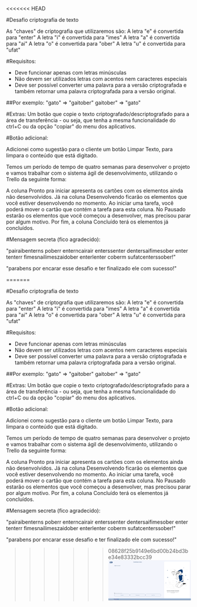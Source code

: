 <<<<<<< HEAD



#Desafio criptografia de texto

As "chaves" de criptografia que utilizaremos são:
A letra "e" é convertida para "enter"
A letra "i" é convertida para "imes"
A letra "a" é convertida para "ai"
A letra "o" é convertida para "ober"
A letra "u" é convertida para "ufat"


#Requisitos:
- Deve funcionar apenas com letras minúsculas
- Não devem ser utilizados letras com acentos nem caracteres especiais
- Deve ser possível converter uma palavra para a versão criptografada e também retornar uma palavra criptografada para a versão original.


##Por exemplo:
"gato" => "gaitober"
gaitober" => "gato"


#Extras:
   Um botão que copie o texto criptografado/descriptografado para a área de transferência - ou seja, que tenha a mesma funcionalidade do ctrl+C ou da opção "copiar" do menu dos aplicativos.

#Botão adicional:

  Adicionei como sugestão para o cliente um botão Limpar Texto, para limpara o conteúdo que está digitado.
 

Temos um período de tempo de quatro semanas para desenvolver o projeto e vamos trabalhar com o sistema ágil de desenvolvimento, utilizando o Trello da seguinte forma:

   A coluna Pronto pra iniciar apresenta os cartões com os elementos ainda não desenvolvidos.
Já na coluna Desenvolvendo ficarão os elementos que você estiver desenvolvendo no momento. Ao iniciar uma tarefa, você poderá mover o cartão que contém a tarefa para esta coluna.
No Pausado estarão os elementos que você começou a desenvolver, mas precisou parar por algum motivo.
Por fim, a coluna Concluído terá os elementos já concluídos.

#Mensagem secreta (fico agradecido):

"pairaibenterns poberr enterncairair enterssenter dentersaifimesober enter tenterr fimesnailimeszaidober enterlenter coberm sufatcenterssober!"

"parabens por encarar esse desafio e ter finalizado ele com sucesso!"

=======



#Desafio criptografia de texto

As "chaves" de criptografia que utilizaremos são:
A letra "e" é convertida para "enter"
A letra "i" é convertida para "imes"
A letra "a" é convertida para "ai"
A letra "o" é convertida para "ober"
A letra "u" é convertida para "ufat"


#Requisitos:
- Deve funcionar apenas com letras minúsculas
- Não devem ser utilizados letras com acentos nem caracteres especiais
- Deve ser possível converter uma palavra para a versão criptografada e também retornar uma palavra criptografada para a versão original.


##Por exemplo:
"gato" => "gaitober"
gaitober" => "gato"


#Extras:
   Um botão que copie o texto criptografado/descriptografado para a área de transferência - ou seja, que tenha a mesma funcionalidade do ctrl+C ou da opção "copiar" do menu dos aplicativos.

#Botão adicional:

  Adicionei como sugestão para o cliente um botão Limpar Texto, para limpara o conteúdo que está digitado.
 

Temos um período de tempo de quatro semanas para desenvolver o projeto e vamos trabalhar com o sistema ágil de desenvolvimento, utilizando o Trello da seguinte forma:

   A coluna Pronto pra iniciar apresenta os cartões com os elementos ainda não desenvolvidos.
Já na coluna Desenvolvendo ficarão os elementos que você estiver desenvolvendo no momento. Ao iniciar uma tarefa, você poderá mover o cartão que contém a tarefa para esta coluna.
No Pausado estarão os elementos que você começou a desenvolver, mas precisou parar por algum motivo.
Por fim, a coluna Concluído terá os elementos já concluídos.

#Mensagem secreta (fico agradecido):

"pairaibenterns poberr enterncairair enterssenter dentersaifimesober enter tenterr fimesnailimeszaidober enterlenter coberm sufatcenterssober!"

"parabens por encarar esse desafio e ter finalizado ele com sucesso!"

>>>>>>> 08628f25b9149e6bd00b24bd3be34e83332bcc39
![page project](/Imagens/page.png)